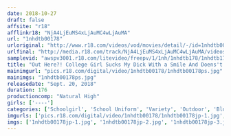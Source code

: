 ```yaml
---
date: 2018-10-27
draft: false
affsite: "r18"
afflinkr18: "NjA4LjEuMS4xLjAuMC4wLjAuMA"
url: "1nhdtb00178"
urloriginal: "http://www.r18.com/videos/vod/movies/detail/-/id=1nhdtb00178"
urlfinal: "http://media.r18.com/track/NjA4LjEuMS4xLjAuMC4wLjAuMA/videos/vod/movies/detail/-/id=1nhdtb00178"
samplevid: "awspv3001.r18.com/litevideo/freepv/1/1nh/1nhdtb178/1nhdtb178_dmb_w.mp4"
title: "Out Here?! College Girl Sucks My Dick With a Smile And Doens't Even Stop After I Cum On Her Face, But Beggs For a Second Round 4"
mainimgurl: "pics.r18.com/digital/video/1nhdtb00178/1nhdtb00178ps.jpg"
mainimgs: "1nhdtb00178ps.jpg"
releasedate: "Sept. 20, 2018"
duration: 176
productioncomp: "Natural High"
girls: ['----']
categories: ['Schoolgirl', 'School Uniform', 'Variety', 'Outdoor', 'Blowjob', 'Facial', 'Hi-Def']
imgurls: ['pics.r18.com/digital/video/1nhdtb00178/1nhdtb00178jp-1.jpg', 'pics.r18.com/digital/video/1nhdtb00178/1nhdtb00178jp-2.jpg', 'pics.r18.com/digital/video/1nhdtb00178/1nhdtb00178jp-3.jpg', 'pics.r18.com/digital/video/1nhdtb00178/1nhdtb00178jp-4.jpg', 'pics.r18.com/digital/video/1nhdtb00178/1nhdtb00178jp-5.jpg', 'pics.r18.com/digital/video/1nhdtb00178/1nhdtb00178jp-6.jpg', 'pics.r18.com/digital/video/1nhdtb00178/1nhdtb00178jp-7.jpg', 'pics.r18.com/digital/video/1nhdtb00178/1nhdtb00178jp-8.jpg', 'pics.r18.com/digital/video/1nhdtb00178/1nhdtb00178jp-9.jpg', 'pics.r18.com/digital/video/1nhdtb00178/1nhdtb00178jp-10.jpg', 'pics.r18.com/digital/video/1nhdtb00178/1nhdtb00178jp-11.jpg', 'pics.r18.com/digital/video/1nhdtb00178/1nhdtb00178jp-12.jpg', 'pics.r18.com/digital/video/1nhdtb00178/1nhdtb00178jp-13.jpg', 'pics.r18.com/digital/video/1nhdtb00178/1nhdtb00178jp-14.jpg', 'pics.r18.com/digital/video/1nhdtb00178/1nhdtb00178jp-15.jpg', 'pics.r18.com/digital/video/1nhdtb00178/1nhdtb00178jp-16.jpg', 'pics.r18.com/digital/video/1nhdtb00178/1nhdtb00178jp-17.jpg', 'pics.r18.com/digital/video/1nhdtb00178/1nhdtb00178jp-18.jpg', 'pics.r18.com/digital/video/1nhdtb00178/1nhdtb00178jp-19.jpg', 'pics.r18.com/digital/video/1nhdtb00178/1nhdtb00178jp-20.jpg']
imgs: ['1nhdtb00178jp-1.jpg', '1nhdtb00178jp-2.jpg', '1nhdtb00178jp-3.jpg', '1nhdtb00178jp-4.jpg', '1nhdtb00178jp-5.jpg', '1nhdtb00178jp-6.jpg', '1nhdtb00178jp-7.jpg', '1nhdtb00178jp-8.jpg', '1nhdtb00178jp-9.jpg', '1nhdtb00178jp-10.jpg', '1nhdtb00178jp-11.jpg', '1nhdtb00178jp-12.jpg', '1nhdtb00178jp-13.jpg', '1nhdtb00178jp-14.jpg', '1nhdtb00178jp-15.jpg', '1nhdtb00178jp-16.jpg', '1nhdtb00178jp-17.jpg', '1nhdtb00178jp-18.jpg', '1nhdtb00178jp-19.jpg', '1nhdtb00178jp-20.jpg']
---
```

